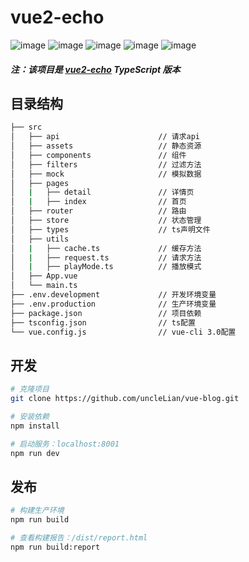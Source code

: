 # vue2-echo 

![image](https://img.shields.io/badge/vue-2.6.10-blue.svg)
![image](https://img.shields.io/badge/vue--router-3.0.3-blue.svg)
![image](https://img.shields.io/badge/vuex-3.0.1-blue.svg)
![image](https://img.shields.io/badge/mint--ui-2.2.13-blue.svg)
![image](https://img.shields.io/badge/vue--cli-3.0.0-green.svg)

##### 注：该项目是 [vue2-echo](https://github.com/uncleLian/vue2-echo) TypeScript 版本

## 目录结构

``` bash
├── src                          
│   ├── api                      // 请求api
│   ├── assets                   // 静态资源
│   ├── components               // 组件
│   ├── filters                  // 过滤方法
│   ├── mock                     // 模拟数据
│   ├── pages                   
│   |   ├── detail               // 详情页
│   |   ├── index                // 首页
│   ├── router                   // 路由
│   ├── store                    // 状态管理
│   ├── types                    // ts声明文件
│   ├── utils                   
│   |   ├── cache.ts             // 缓存方法
│   |   ├── request.ts           // 请求方法
│   |   ├── playMode.ts          // 播放模式
│   ├── App.vue
│   └── main.ts
├── .env.development             // 开发环境变量
├── .env.production              // 生产环境变量
├── package.json                 // 项目依赖
├── tsconfig.json                // ts配置
└── vue.config.js                // vue-cli 3.0配置
```

## 开发
```bash
# 克隆项目
git clone https://github.com/uncleLian/vue-blog.git

# 安装依赖
npm install

# 启动服务：localhost:8001
npm run dev
```
## 发布

```bash
# 构建生产环境
npm run build

# 查看构建报告：/dist/report.html
npm run build:report
```
